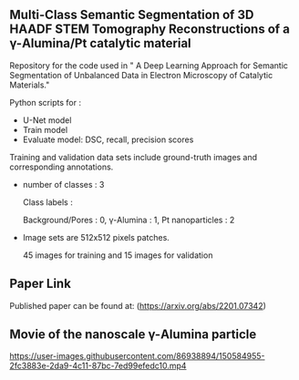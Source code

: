 ## Multi-Class Semantic Segmentation of 3D HAADF STEM Tomography Reconstructions of a &gamma;-Alumina/Pt catalytic material

Repository for the code used in " A Deep Learning Approach for Semantic Segmentation of Unbalanced Data in Electron Microscopy of Catalytic Materials."

Python scripts for :
* U-Net model
* Train model
* Evaluate model: DSC, recall, precision scores

Training and validation data sets include ground-truth images and corresponding annotations. 
* number of classes : 3
  
  Class labels : 
  
  Background/Pores : 0,  &gamma;-Alumina : 1, Pt nanoparticles : 2
* Image sets are 512x512 pixels patches.

  45 images for training and 15 images for validation 


## Paper Link

Published paper can be found at:
(https://arxiv.org/abs/2201.07342)

## Movie of the nanoscale &gamma;-Alumina particle

https://user-images.githubusercontent.com/86938894/150584955-2fc3883e-2da9-4c11-87bc-7ed99efedc10.mp4

